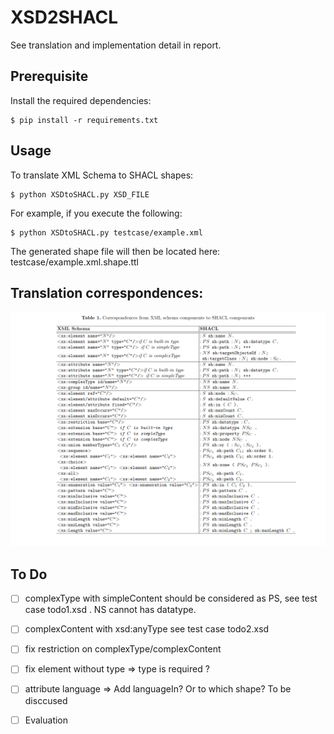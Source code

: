 # XSD2SHACL

See translation and implementation detail in report.

## Prerequisite

Install the required dependencies:

```
$ pip install -r requirements.txt
```

## Usage

To translate XML Schema to SHACL shapes:

```
$ python XSDtoSHACL.py XSD_FILE
```

For example, if you execute the following:

```
$ python XSDtoSHACL.py testcase/example.xml
```

The generated shape file will then be located here: testcase/example.xml.shape.ttl

## Translation correspondences:

<div align="center">
  <img src="image/image.png">
</div>


## To Do
- [ ] complexType with simpleContent should be considered as PS, see test case todo1.xsd . NS cannot has datatype.
- [ ] complexContent with xsd:anyType see test case todo2.xsd
- [ ] fix restriction on complexType/complexContent

- [ ] fix element without type => type is required ?
- [ ] attribute language => Add languageIn? Or to which shape? To be disccused 
- [ ] Evaluation 



